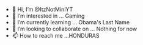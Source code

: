 - 👋 Hi, I’m @ItzNotMiniYT
- 👀 I’m interested in ... Gaming
- 🌱 I’m currently learning ... Obama's Last Name
- 💞️ I’m looking to collaborate on ... Nothing for now
- 📫 How to reach me ...HONDURAS

<!---
ItzNotMiniYT/ItzNotMiniYT is a ✨ special ✨ repository because its `README.md` (this file) appears on your GitHub profile.
You can click the Preview link to take a look at your changes.
--->
